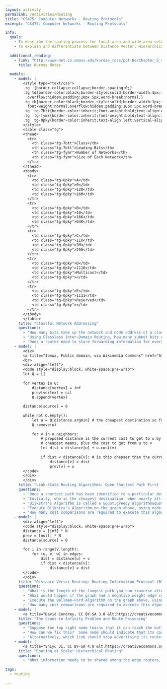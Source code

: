 ```yaml
---
layout: activity
permalink: /Activities/Routing
title: "CS475: Computer Networks - Routing Protocols"
excerpt: "CS475: Computer Networks - Routing Protocols"

info:
  goals: 
    - To describe the routing process for local area and wide area networks
    - To explain and differentiate between Distance Vector, Hierarchical, and BGP routing protocols
        
  additional_reading:
    - link: "http://www-net.cs.umass.edu/kurose_ross/ppt-8e/Chapter_5_v8.0.pptx"  
      title: Kurose Notes
          
  models:
    - model: |
        <style type="text/css">
        .tg  {border-collapse:collapse;border-spacing:0;}
        .tg td{border-color:black;border-style:solid;border-width:1px;font-family:Arial, sans-serif;font-size:14px;
          overflow:hidden;padding:10px 5px;word-break:normal;}
        .tg th{border-color:black;border-style:solid;border-width:1px;font-family:Arial, sans-serif;font-size:14px;
          font-weight:normal;overflow:hidden;padding:10px 5px;word-break:normal;}
        .tg .tg-7btt{border-color:inherit;font-weight:bold;text-align:center;vertical-align:top}
        .tg .tg-fymr{border-color:inherit;font-weight:bold;text-align:left;vertical-align:top}
        .tg .tg-0pky{border-color:inherit;text-align:left;vertical-align:top}
        </style>
        <table class="tg">
        <thead>
          <tr>
            <th class="tg-7btt">Class</th>
            <th class="tg-7btt">Leading Bits</th>
            <th class="tg-fymr">Number of Networks</th>
            <th class="tg-fymr">Size of Each Network</th>
          </tr>
        </thead>
        <tbody>
          <tr>
            <td class="tg-0pky">A</td>
            <td class="tg-0pky">0</td>
            <td class="tg-0pky">128</td>
            <td class="tg-0pky">16M</td>
          </tr>
          <tr>
            <td class="tg-0pky">B</td>
            <td class="tg-0pky">10</td>
            <td class="tg-0pky">16K</td>
            <td class="tg-0pky">64K</td>
          </tr>
          <tr>
            <td class="tg-0pky">C</td>
            <td class="tg-0pky">110</td>
            <td class="tg-0pky">2M</td>
            <td class="tg-0pky">256</td>
          </tr>
          <tr>
            <td class="tg-0pky">D</td>
            <td class="tg-0pky">1110</td>
            <td class="tg-0pky">Multicast</td>
            <td class="tg-0pky"></td>
          </tr>
          <tr>
            <td class="tg-0pky">E</td>
            <td class="tg-0pky">1111</td>
            <td class="tg-0pky">Reserved</td>
            <td class="tg-0pky"></td>
          </tr>
        </tbody>
        </table>
      title: "Classful Network Addressing"
      questions: 
        - "How many bits make up the network and node address of a class A, B, and C network?"
        - "Using Classless Inter-Domain Routing, how many subnet bits would correspond to a Class A, B, and C network?"
        - "Does a router need to store forwarding information for every single host on the Internet?  How might it group its routing table for efficiency?  This is called Hierarchical Routing."
    - model: |
        <div>
        <a title="Ibmua, Public domain, via Wikimedia Commons" href="https://commons.wikimedia.org/wiki/File:Dijkstra_Animation.gif"><img width="256" alt="Dijkstra Animation" src="https://upload.wikimedia.org/wikipedia/commons/5/57/Dijkstra_Animation.gif"></a>
        <br>
        <div align="left">
        <code style="display:block; white-space:pre-wrap">
        let Q = []
        
        for vertex in G:
            distance[vertex] = inf
            prev[vertex] = nil
            Q.append(vertex)
        
        distance[source] = 0
        
        while not Q.empty():
            let u = Q[distance.argmin] # the cheapest destination so far
            Q.remove(u)
            
            for v in u.neighbors:
                # proposed distance is the current cost to get to u by the 
                # cheapest means, plus the cost to get from u to v
                let dist = distance[u] + u.cost(v) 
                
                if dist < distance[v]: # is this chepaer than the current cost to v?
                    distance[v] = dist
                    prev[v] = u
        </code>
        </div>
        </div>
      title: "Link-State Routing Algorithms: Open Shortest Path First (OSPF) and Dijkstra's Algorithm"
      questions: 
        - "Once a shortest path has been identified to a particular destination, how might it be communicated from router to router?  In other words, what information is needed by each router in order to forward information to the next destination?  Specifically, how is this information different from that used by a switch?"
        - "Initially, who is the cheapest destination, when nearly all of the nodes are infinite cost?"
        - "Dijkstra's Algorithm is called a &quot;greedy algorithm&quot;; why do you think this is?"
        - "Execute Dijkstra's Algorithm on the graph above, using node <strong>a</strong> as the source."
        - "How many cost comparisons are required to execute this algorithm?"
    - model: |
        <div align="left">
        <code style="display:block; white-space:pre-wrap">
        distance = [inf] * N
        prev = [null] * N
        distance[source] = 0
        
        for i in range(V.length):
            for (u, v, w) in edges:
                dist = distance[u] + v
                if dist < distance[v]:
                    distance[v] = dist
        </code>
        </div>
      title: "Distance Vector Routing: Routing Information Protocol (RIP) and Bellman-Ford"
      questions: 
        - "What is the length of the longest path you can traverse after each iteration of the loop?"
        - "What would happen if the graph had a negative weight edge cycle?"
        - "Execute the Bellman-Ford Algorithm on the graph above, using node <strong>a</strong> as the source."
        - "How many cost comparisons are required to execute this algorithm?"
    - model: |
        <a title="David Condrey, CC BY-SA 3.0 &lt;https://creativecommons.org/licenses/by-sa/3.0&gt;, via Wikimedia Commons" href="https://commons.wikimedia.org/wiki/File:Small_Network.png"><img width="128" alt="Small Network" src="https://upload.wikimedia.org/wikipedia/commons/2/2f/Small_Network.png"></a>
      title: "The Count-to-Infinity Problem and Route Poisoning"
      questions: 
        - "Suppose the top right node learns that it can reach the bottom-most node by going through the node at top center.  The node at top center knows that it can reach the node at the top right via a direct connection.  If the connection from the node at the top center to the bottom-most node is severed, why might it believe that it can still reach it by routing traffic through the node at the top right?  How would their network costs be affected?  What would happen to the perceived cost from the perspective of the top-right node as the top-center node updates its own cost?  This is called the Count-to-Infinity Problem." 
        - "How can we fix this?  Some node should indicate that its cost has become infinite.  Which one?  This is called Route Poisoning"
        - "Alternatively, which link should stop advertising its route and to whom?  This is called Split Horizon."
    - model: |
        <a title="Shiyu Ji, CC BY-SA 4.0 &lt;https://creativecommons.org/licenses/by-sa/4.0&gt;, via Wikimedia Commons" href="https://commons.wikimedia.org/wiki/File:RR_BGP.svg"><img width="512" alt="RR BGP" src="https://upload.wikimedia.org/wikipedia/commons/thumb/6/6e/RR_BGP.svg/512px-RR_BGP.svg.png"></a>
      title: "Routing at Scale: Hierarchical Routing"
      questions: 
        - "What information needs to be shared among the edge routers, versus that information shared within each network cluster?" 
        
tags:
  - routing
 
---
```


